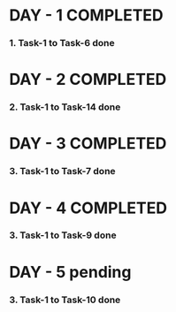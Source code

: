 # DAY - 1 COMPLETED
### 1. Task-1 to Task-6 done

# DAY - 2 COMPLETED
### 2. Task-1 to Task-14 done

# DAY - 3 COMPLETED
### 3. Task-1 to Task-7 done

# DAY - 4 COMPLETED
### 3. Task-1 to Task-9 done

# DAY - 5 pending
### 3. Task-1 to Task-10 done